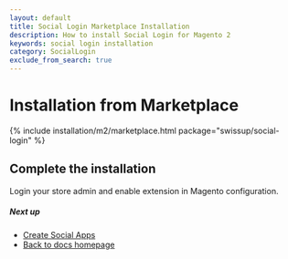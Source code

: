 ```yaml
---
layout: default
title: Social Login Marketplace Installation
description: How to install Social Login for Magento 2
keywords: social login installation
category: SocialLogin
exclude_from_search: true
---
```


# Installation from Marketplace

{% include installation/m2/marketplace.html package="swissup/social-login" %}

## Complete the installation

Login your store admin and enable extension in Magento configuration.

##### Next up

 -  [Create Social Apps](/m2/extensions/social-login/api)
 -  [Back to docs homepage](/m2/extensions/social-login)
